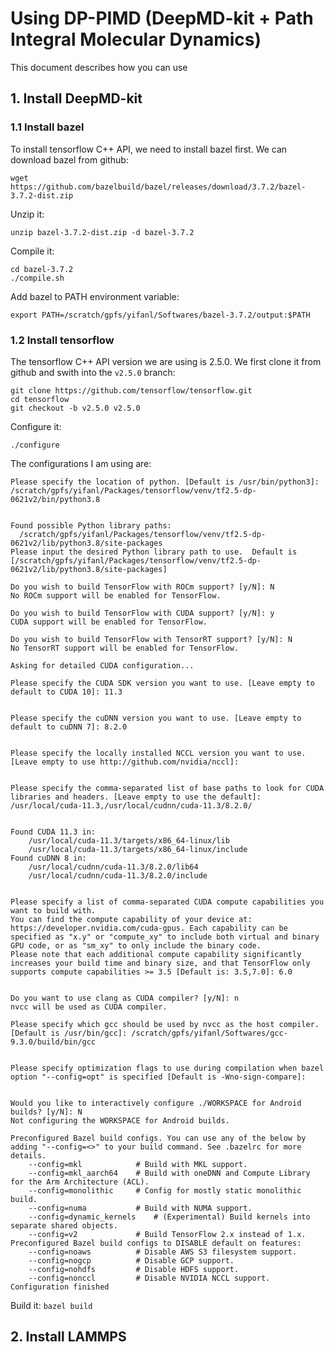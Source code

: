 # Using DP-PIMD (DeepMD-kit + Path Integral Molecular Dynamics)
This document describes how you can use 

## 1. Install DeepMD-kit
### 1.1 Install bazel
To install tensorflow C++ API, we need to install bazel first. We can download bazel from github:

`wget https://github.com/bazelbuild/bazel/releases/download/3.7.2/bazel-3.7.2-dist.zip`

Unzip it:

`unzip bazel-3.7.2-dist.zip -d bazel-3.7.2`

Compile it:

```
cd bazel-3.7.2
./compile.sh
```

Add bazel to PATH environment variable:

`export PATH=/scratch/gpfs/yifanl/Softwares/bazel-3.7.2/output:$PATH`

### 1.2 Install tensorflow
The tensorflow C++ API version we are using is 2.5.0. We first clone it from github and swith into the `v2.5.0` branch:

```
git clone https://github.com/tensorflow/tensorflow.git
cd tensorflow
git checkout -b v2.5.0 v2.5.0
```

Configure it:

`./configure`

The configurations I am using are:

```
Please specify the location of python. [Default is /usr/bin/python3]: /scratch/gpfs/yifanl/Packages/tensorflow/venv/tf2.5-dp-0621v2/bin/python3.8


Found possible Python library paths:
  /scratch/gpfs/yifanl/Packages/tensorflow/venv/tf2.5-dp-0621v2/lib/python3.8/site-packages
Please input the desired Python library path to use.  Default is [/scratch/gpfs/yifanl/Packages/tensorflow/venv/tf2.5-dp-0621v2/lib/python3.8/site-packages]

Do you wish to build TensorFlow with ROCm support? [y/N]: N
No ROCm support will be enabled for TensorFlow.

Do you wish to build TensorFlow with CUDA support? [y/N]: y
CUDA support will be enabled for TensorFlow.

Do you wish to build TensorFlow with TensorRT support? [y/N]: N
No TensorRT support will be enabled for TensorFlow.

Asking for detailed CUDA configuration...

Please specify the CUDA SDK version you want to use. [Leave empty to default to CUDA 10]: 11.3


Please specify the cuDNN version you want to use. [Leave empty to default to cuDNN 7]: 8.2.0


Please specify the locally installed NCCL version you want to use. [Leave empty to use http://github.com/nvidia/nccl]: 


Please specify the comma-separated list of base paths to look for CUDA libraries and headers. [Leave empty to use the default]: /usr/local/cuda-11.3,/usr/local/cudnn/cuda-11.3/8.2.0/


Found CUDA 11.3 in:
    /usr/local/cuda-11.3/targets/x86_64-linux/lib
    /usr/local/cuda-11.3/targets/x86_64-linux/include
Found cuDNN 8 in:
    /usr/local/cudnn/cuda-11.3/8.2.0/lib64
    /usr/local/cudnn/cuda-11.3/8.2.0/include


Please specify a list of comma-separated CUDA compute capabilities you want to build with.
You can find the compute capability of your device at: https://developer.nvidia.com/cuda-gpus. Each capability can be specified as "x.y" or "compute_xy" to include both virtual and binary GPU code, or as "sm_xy" to only include the binary code.
Please note that each additional compute capability significantly increases your build time and binary size, and that TensorFlow only supports compute capabilities >= 3.5 [Default is: 3.5,7.0]: 6.0


Do you want to use clang as CUDA compiler? [y/N]: n
nvcc will be used as CUDA compiler.

Please specify which gcc should be used by nvcc as the host compiler. [Default is /usr/bin/gcc]: /scratch/gpfs/yifanl/Softwares/gcc-9.3.0/build/bin/gcc


Please specify optimization flags to use during compilation when bazel option "--config=opt" is specified [Default is -Wno-sign-compare]: 


Would you like to interactively configure ./WORKSPACE for Android builds? [y/N]: N
Not configuring the WORKSPACE for Android builds.

Preconfigured Bazel build configs. You can use any of the below by adding "--config=<>" to your build command. See .bazelrc for more details.
	--config=mkl         	# Build with MKL support.
	--config=mkl_aarch64 	# Build with oneDNN and Compute Library for the Arm Architecture (ACL).
	--config=monolithic  	# Config for mostly static monolithic build.
	--config=numa        	# Build with NUMA support.
	--config=dynamic_kernels	# (Experimental) Build kernels into separate shared objects.
	--config=v2          	# Build TensorFlow 2.x instead of 1.x.
Preconfigured Bazel build configs to DISABLE default on features:
	--config=noaws       	# Disable AWS S3 filesystem support.
	--config=nogcp       	# Disable GCP support.
	--config=nohdfs      	# Disable HDFS support.
	--config=nonccl      	# Disable NVIDIA NCCL support.
Configuration finished

```

Build it:
`bazel build`
## 2. Install LAMMPS